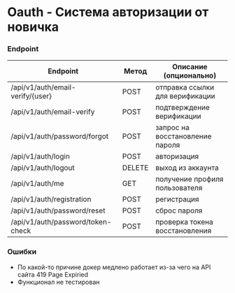 # Oauth - Система авторизации от новичка

### Endpoint

| Endpoint | Метод | Описание (опционально) |
|----------|--------|------------------------|
| /api/v1/auth/email-verify/{user} | POST | отправка ссылки для верификации |
| /api/v1/auth/email-verify | POST | подтверждение верификации |
| /api/v1/auth/password/forgot | POST | запрос на восстановление пароля |
| /api/v1/auth/login | POST | авторизация |
| /api/v1/auth/logout | DELETE | выход из аккаунта |
| /api/v1/auth/me | GET | получение профиля пользователя |
| /api/v1/auth/registration | POST | регистрация |
| /api/v1/auth/password/reset | POST | сброс пароля |
| /api/v1/auth/password/token-check | POST | проверка токена восстановления |

### Ошибки
- По какой-то причине докер медлено работает из-за чего на API сайта 419 Page Expiried
- Функционал не тестирован
